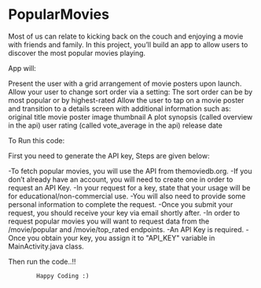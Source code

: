 # PopularMovies

Most of us can relate to kicking back on the couch and enjoying a movie with friends and family. 
In this project, you’ll build an app to allow users to discover the most popular movies playing. 

App will:

Present the user with a grid arrangement of movie posters upon launch.
Allow your user to change sort order via a setting:
The sort order can be by most popular or by highest-rated
Allow the user to tap on a movie poster and transition to a details screen with additional information such as:
original title
movie poster image thumbnail
A plot synopsis (called overview in the api)
user rating (called vote_average in the api)
release date

To Run this code:

First you need to generate the API key, Steps are given below:

-To fetch popular movies, you will use the API from themoviedb.org.
-If you don’t already have an account, you will need to create one in order to request an API Key.
-In your request for a key, state that your usage will be for educational/non-commercial use. 
-You will also need to provide some personal information to complete the request. 
-Once you submit your request, you should receive your key via email shortly after.
-In order to request popular movies you will want to request data from the /movie/popular and /movie/top_rated endpoints. 
-An API Key is required.
-Once you obtain your key, you assign it to "API_KEY" variable in MainActivity.java class.


Then run the code..!! 
          
            Happy Coding :)
